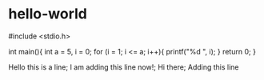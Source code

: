 # hello-world

#include <stdio.h>

int main(){
    int a = 5, i = 0;
    for (i = 1; i <= a; i++){
        printf("%d ", i);
    }
    return 0;
}


Hello this is a line;
I am adding this line now!;
Hi there;
Adding this line
